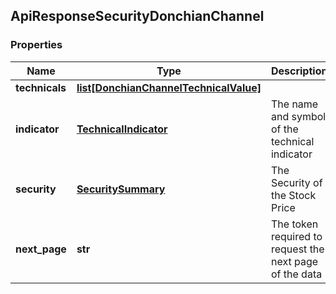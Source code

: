 ## ApiResponseSecurityDonchianChannel

### Properties
Name | Type | Description | Notes
------------ | ------------- | ------------- | -------------
**technicals** | [**list[DonchianChannelTechnicalValue]**](DonchianChannelTechnicalValue.md) |  | [optional] 
**indicator** | [**TechnicalIndicator**](TechnicalIndicator.md) | The name and symbol of the technical indicator | [optional] 
**security** | [**SecuritySummary**](SecuritySummary.md) | The Security of the Stock Price | [optional] 
**next_page** | **str** | The token required to request the next page of the data | [optional] 



